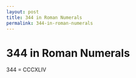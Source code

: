 ```yaml
---
layout: post
title: 344 in Roman Numerals
permalink: 344-in-roman-numerals
---
```


# 344 in Roman Numerals

344 = CCCXLIV
